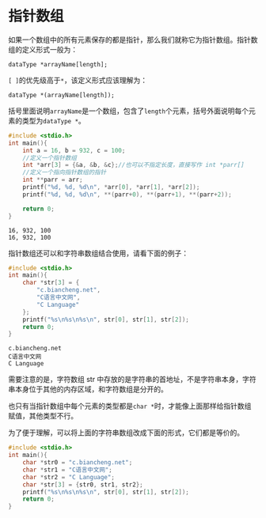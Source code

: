 # 指针数组

如果一个数组中的所有元素保存的都是指针，那么我们就称它为指针数组。指针数组的定义形式一般为：

`dataType *arrayName[length];`

`[ ]`的优先级高于`*`，该定义形式应该理解为：

`dataType *(arrayName[length]);`

括号里面说明`arrayName`是一个数组，包含了`length`个元素，括号外面说明每个元素的类型为`dataType *`。

```c
#include <stdio.h>
int main(){
    int a = 16, b = 932, c = 100;
    //定义一个指针数组
    int *arr[3] = {&a, &b, &c};//也可以不指定长度，直接写作 int *parr[]
    //定义一个指向指针数组的指针
    int **parr = arr;
    printf("%d, %d, %d\n", *arr[0], *arr[1], *arr[2]);
    printf("%d, %d, %d\n", **(parr+0), **(parr+1), **(parr+2));

    return 0;
}
```

```
16, 932, 100
16, 932, 100
```

指针数组还可以和字符串数组结合使用，请看下面的例子：

```c
#include <stdio.h>
int main(){
    char *str[3] = {
        "c.biancheng.net",
        "C语言中文网",
        "C Language"
    };
    printf("%s\n%s\n%s\n", str[0], str[1], str[2]);
    return 0;
}
```

```
c.biancheng.net
C语言中文网
C Language
```

需要注意的是，字符数组 str 中存放的是字符串的首地址，不是字符串本身，字符串本身位于其他的内存区域，和字符数组是分开的。

也只有当指针数组中每个元素的类型都是`char *`时，才能像上面那样给指针数组赋值，其他类型不行。

为了便于理解，可以将上面的字符串数组改成下面的形式，它们都是等价的。

```c
#include <stdio.h>
int main(){
    char *str0 = "c.biancheng.net";
    char *str1 = "C语言中文网";
    char *str2 = "C Language";
    char *str[3] = {str0, str1, str2};
    printf("%s\n%s\n%s\n", str[0], str[1], str[2]);
    return 0;
}
```


